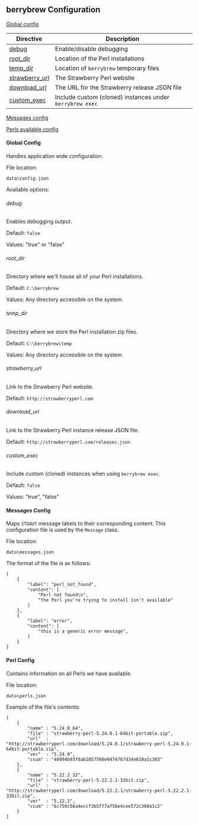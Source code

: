 ## berrybrew Configuration

[Global config](#global-config)

|Directive|Description|
|---|---|   
|[debug](#debug)|Enable/disable debugging|
[root_dir](#root_dir)|Location of the Perl installations|
[temp_dir](#temp_dir)|Location of `berrybrew` temporary files|
[strawberry_url](#strawberry_url)|The Strawberry Perl website|
[download_url](#download_url)|The URL for the Strawberry release JSON file|
[custom_exec](#custom_exec)|Include custom (cloned) instances under `berrybrew exec`|
    
[Messages config](#messages-config)

[Perls available config](#perl-config)

#### Global Config

Handles application wide configuration.

File location:

    data\config.json

Available options:

###### debug

Enables debugging output.

Default: `false`

Values: "true" or "false"

###### root_dir

Directory where we'll house all of your Perl installations. 

Default: `C:\berrybrew`

Values: Any directory accessible on the system.

###### temp_dir

Directory where we store the Perl installation zip files.

Default: `C:\berrybrew\temp`

Values: Any directory accessible on the system.

###### strawberry_url

Link to the Strawberry Perl website.

Default: `http://strawberryperl.com`

###### download_url

Link to the Strawberry Perl instance release JSON file.

Default: `http://strawberryperl.com/releases.json`

###### custom_exec

Include custom (cloned) instances when using `berrybrew exec`.

Default: `false`

Values:  "true", "false"

#### Messages Config

Maps `STDOUT` message labels to their corresponding content. This configuration file is used by the `Message` class.

File location:

    data\messages.json

The format of the file is as follows:

    [
        {
            "label": "perl_not_found",
            "content": [
                "Perl not found\n",
                "the Perl you're trying to install isn't available"
            ]
        },
        {
            "label": "error",
            "content": [
                "this is a generic error message",
            ]
        }
    }

#### Perl Config

Contains information on all Perls we have available.

File location:

    data\perls.json

Example of the file's contents:

    [
        {
            "name" : "5.24.0_64",
            "file" : "strawberry-perl-5.24.0.1-64bit-portable.zip",
            "url"  : "http://strawberryperl.com/download/5.24.0.1/strawberry-perl-5.24.0.1-64bit-portable.zip",
            "ver"  : "5.24.0",
            "csum" : "40094b93fdab1057598e9474767d34e810a1c383"
        },
        {
            "name" : "5.22.2_32",
            "file" : "strawberry-perl-5.22.2.1-32bit.zip",
            "url"  : "http://strawberryperl.com/download/5.22.2.1/strawberry-perl-5.22.2.1-32bit.zip",
            "ver"  : "5.22.2",
            "csum" : "6c750c56a4eccf3b5f77af56e4cee572c360a1c2"
        }
    ]
